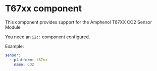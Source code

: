 # T67xx component

This component provides support for the Amphenol T67XX CO2 Sensor Module

You need an `i2c:` component configured.

Example:
```yaml
sensor:
  - platform: t67xx
    name: CO2
```
